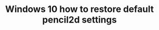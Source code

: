 ---
title: 'Windows 10 how to restore default pencil2d settings'
redirect_to:
  - 'https://discuss.pencil2d.org/t/windows-10-how-to-restore-default-pencil2d-settings/1148'
---